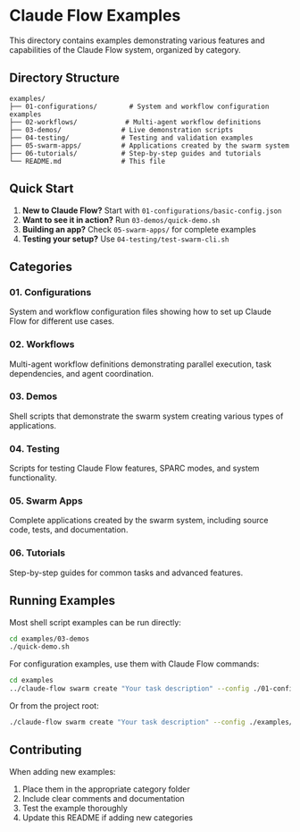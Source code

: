 # Claude Flow Examples

This directory contains examples demonstrating various features and capabilities of the Claude Flow system, organized by category.

## Directory Structure

```
examples/
├── 01-configurations/        # System and workflow configuration examples
├── 02-workflows/            # Multi-agent workflow definitions
├── 03-demos/               # Live demonstration scripts
├── 04-testing/             # Testing and validation examples
├── 05-swarm-apps/          # Applications created by the swarm system
├── 06-tutorials/           # Step-by-step guides and tutorials
└── README.md               # This file
```

## Quick Start

1. **New to Claude Flow?** Start with `01-configurations/basic-config.json`
2. **Want to see it in action?** Run `03-demos/quick-demo.sh`
3. **Building an app?** Check `05-swarm-apps/` for complete examples
4. **Testing your setup?** Use `04-testing/test-swarm-cli.sh`

## Categories

### 01. Configurations
System and workflow configuration files showing how to set up Claude Flow for different use cases.

### 02. Workflows
Multi-agent workflow definitions demonstrating parallel execution, task dependencies, and agent coordination.

### 03. Demos
Shell scripts that demonstrate the swarm system creating various types of applications.

### 04. Testing
Scripts for testing Claude Flow features, SPARC modes, and system functionality.

### 05. Swarm Apps
Complete applications created by the swarm system, including source code, tests, and documentation.

### 06. Tutorials
Step-by-step guides for common tasks and advanced features.

## Running Examples

Most shell script examples can be run directly:
```bash
cd examples/03-demos
./quick-demo.sh
```

For configuration examples, use them with Claude Flow commands:
```bash
cd examples
../claude-flow swarm create "Your task description" --config ./01-configurations/basic/simple-config.json
```

Or from the project root:
```bash
./claude-flow swarm create "Your task description" --config ./examples/01-configurations/basic/simple-config.json
```

## Contributing

When adding new examples:
1. Place them in the appropriate category folder
2. Include clear comments and documentation
3. Test the example thoroughly
4. Update this README if adding new categories

